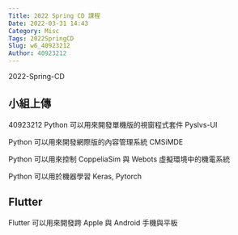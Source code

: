 ```yaml
---
Title: 2022 Spring CD 課程
Date: 2022-03-31 14:43
Category: Misc
Tags: 2022SpringCD
Slug: w6_40923212
Author: 40923212
---
```


2022-Spring-CD

<!-- PELICAN_END_SUMMARY -->

 小組上傳
----
40923212
Python 可以用來開發單機版的視窗程式套件 Pyslvs-UI

Python 可以用來開發網際版的內容管理系統 CMSiMDE

Python 可以用來控制 CoppeliaSim 與 Webots 虛擬環境中的機電系統

Python 可以用於機器學習 Keras, Pytorch


Flutter
----

Flutter 可以用來開發跨 Apple 與 Android 手機與平板

